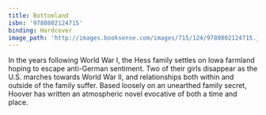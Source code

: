 ```yaml
---
title: Bottomland
isbn: '9780802124715'
binding: Hardcover
image_path: 'http://images.booksense.com/images/715/124/9780802124715.jpg'
---
```



In the years following World War I, the Hess family settles on Iowa farmland hoping to escape anti-German sentiment. Two of their girls disappear as the U.S. marches towards World War II, and relationships both within and outside of the family suffer. Based loosely on an unearthed family secret, Hoover has written an atmospheric novel evocative of both a time and place.